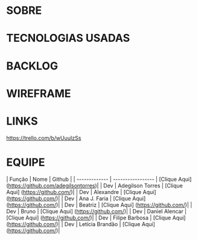 # SOBRE

# TECNOLOGIAS USADAS

# BACKLOG

# WIREFRAME

# LINKS
https://trello.com/b/wUuuIzSs

# EQUIPE

| Função        | Nome              | Github    |
| ------------- | ----------------- | [Clique Aqui] (https://github.com/adegilsontorres)|
| Dev           | Adegilson Torres  | [Clique Aqui] (https://github.com/)|
| Dev           | Alexandre         | [Clique Aqui] (https://github.com/)|
| Dev           | Ana J. Faria      | [Clique Aqui] (https://github.com/)|
| Dev           | Beatriz           | [Clique Aqui] (https://github.com/)|
| Dev           | Bruno             | [Clique Aqui] (https://github.com/)|
| Dev           | Daniel Alencar    | [Clique Aqui] (https://github.com/)|
| Dev           | Filipe Barbosa    | [Clique Aqui] (https://github.com/)|
| Dev           | Letícia Brandão   | [Clique Aqui] (https://github.com/)|


